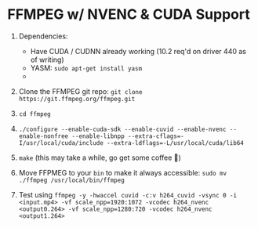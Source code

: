 # FFMPEG w/ NVENC & CUDA Support

1. Dependencies:
    
    - Have CUDA / CUDNN already working (10.2 req'd on driver 440 as of writing)
    - YASM: `sudo apt-get install yasm`
    - 

2. Clone the FFMPEG git repo: `git clone https://git.ffmpeg.org/ffmpeg.git`

3. `cd ffmpeg`

4. `./configure --enable-cuda-sdk --enable-cuvid --enable-nvenc --enable-nonfree --enable-libnpp --extra-cflags=-I/usr/local/cuda/include --extra-ldflags=-L/usr/local/cuda/lib64`

5. `make` (this may take a while, go get some coffee 🙂)

6. Move FFPMEG to your `bin` to make it always accessible: `sudo mv ./ffmpeg /usr/local/bin/ffmpeg`

7. Test using `ffmpeg -y -hwaccel cuvid -c:v h264_cuvid -vsync 0 -i <input.mp4> -vf scale_npp=1920:1072 -vcodec h264_nvenc <output0.264> -vf scale_npp=1280:720 -vcodec h264_nvenc <output1.264>`
